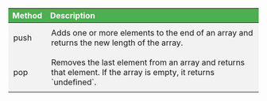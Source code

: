 <table>
  <thead>
    <tr>
      <th style="background-color:#4CAF50; color:white; text-align:left;">Method</th>
      <th style="background-color:#4CAF50; color:white; text-align:left;">Description</th>
    </tr>
  </thead>
  <tbody>
    <tr>
      <td style="background-color:#f2f2f2; padding:10px;">push</td>
      <td style="background-color:#f2f2f2; padding:10px;">Adds one or more elements to the end of an array and returns the new length of the array.</td>
    </tr>
    <tr>
      <td style="background-color:#f2f2f2; padding:10px;">pop</td>
      <td style="background-color:#f2f2f2; padding:10px;">Removes the last element from an array and returns that element. If the array is empty, it returns `undefined`.</td>
    </tr>
    <!-- Add more rows for other methods -->
  </tbody>
</table>
